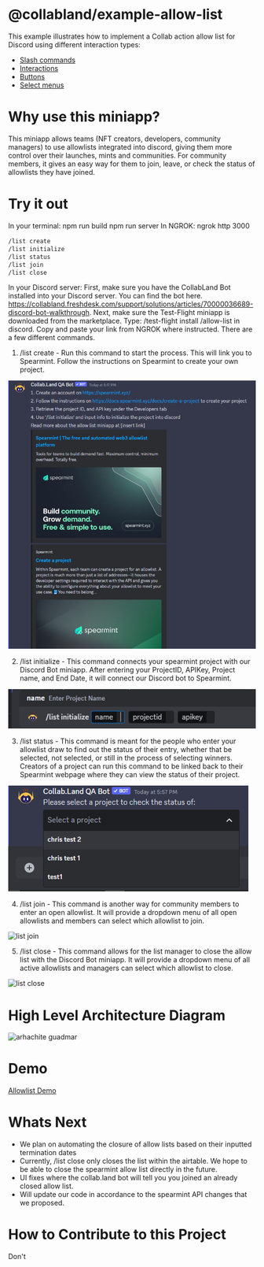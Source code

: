 # @collabland/example-allow-list

This example illustrates how to implement a Collab action allow list for Discord using
different interaction types:

- [Slash commands](https://discord.com/developers/docs/interactions/application-commands#slash-commands)
- [Interactions](https://discord.com/developers/docs/interactions/receiving-and-responding#interaction-object)
- [Buttons](https://discord.com/developers/docs/interactions/message-components#buttons)
- [Select menus](https://discord.com/developers/docs/interactions/message-components#select-menus)

# Why use this miniapp? 
This miniapp allows teams (NFT creators, developers, community managers) to use allowlists integrated into discord, giving them more control over their launches, mints and communities. For community members, it gives an easy way for them to join, leave, or check the status of allowlists they have joined.

# Try it out 
In your terminal:
npm run build npm run server 
In NGROK:
ngrok http 3000

```
/list create
/list initialize
/list status
/list join
/list close
```

In your Discord server:
First, make sure you have the CollabLand Bot installed into your Discord server. You can find the bot here. https://collabland.freshdesk.com/support/solutions/articles/70000036689-discord-bot-walkthrough. Next, make sure the Test-Flight miniapp is downloaded from the marketplace. Type: 
/test-flight install <https-url-from-ngrok>/allow-list
in discord. Copy and paste your link from NGROK where instructed.
There are a few different commands. 
1. /list create - Run this command to start the process. This will link you to Spearmint. Follow the instructions on Spearmint to create your own project. 

![/list create](docs/listcreate.png)

2. /list initialize - This command connects your spearmint project with our Discord Bot miniapp. After entering your ProjectID, APIKey, Project name, and End Date, it will connect our Discord bot to Spearmint. 

![/list initialize](docs/listinitialize.png)


3. /list status - This command is meant for the people who enter your allowlist draw to find out the status of their entry, whether that be selected, not selected, or still in the process of selecting winners. Creators of a project can run this command to be linked back to their Spearmint webpage where they can view the status of their project. 


![/list status](docs/dropdownmenuliststatus.png)

4. /list join - This command is another way for community members to enter an open allowlist. It will provide a dropdown menu of all open allowlists and members can select which allowlist to join.

![list join](https://github.com/david1u/mint-allow-list/assets/129913826/6c04df8b-8dfa-4e9f-b3ad-df9797186d0e)

5. /list close - This command allows for the list manager to close the allow list with the Discord Bot miniapp. It will provide a dropdown menu of all active allowlists and managers can select which allowlist to close.

![list close](https://github.com/david1u/mint-allow-list/assets/129913826/eba912ef-3afb-4070-a444-f3a069cfc11e)

# High Level Architecture Diagram  

![arhachite guadmar](https://github.com/david1u/mint-allow-list/assets/129913826/c61bc504-7d2e-4676-9b30-5290ff0418cb)


# Demo  
[Allowlist Demo](https://drive.google.com/file/d/1dA87dlv29rvYgB3CjBdmlt3KJEtlAgJj/view)  


# Whats Next  

- We plan on automating the closure of allow lists based on their inputted termination dates
- Currently, /list close only closes the list within the airtable. We hope to be able to close the spearmint allow list directly in the future.
- UI fixes where the collab.land bot will tell you you joined an already closed allow list.
- Will update our code in accordance to the spearmint API changes that we proposed.

# How to Contribute to this Project

Don't
